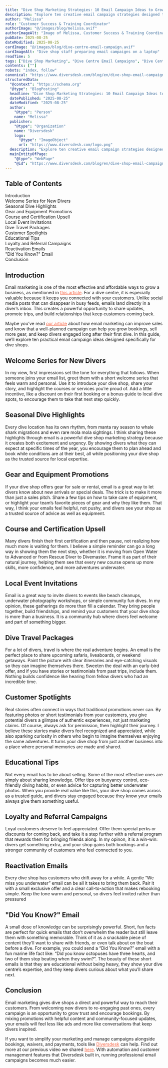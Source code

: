 ```yaml
---
title: "Dive Shop Marketing Strategies: 10 Email Campaign Ideas to Grow Your Business"
description: "Explore ten creative email campaign strategies designed to help dive shops increase bookings, sell more gear, and build stronger customer relationships."
author: "Melissa"
role: "Customer Success & Training Coordinator"
authorImage: "@/images/blog/melissa.avif"
authorImageAlt: "Image of Melissa, Customer Success & Training Coordinator"
pubDate: 2025-08-25
dateModified: 2025-08-25
cardImage: "@/images/blog/dive-centre-email-campaign.avif"
cardImageAlt: "Dive shop staff preparing email campaigns on a laptop"
readTime: 5
tags: ["Dive Shop Marketing", "Dive Centre Email Campaigns", "Dive Centre Management"]
contents: [""]
robots: "index, follow"
canonical: "https://www.diversdesk.com/blog/en/dive-shop-email-campaigns"
structuredData:
  "@context": "https://schema.org"
  "@type": "BlogPosting"
  headline: "Dive Shop Marketing Strategies: 10 Email Campaign Ideas to Grow Your Business"
  datePublished: "2025-08-25"
  dateModified: "2025-08-25"
  author:
    "@type": "Person"
    name: "Melissa"
  publisher:
    "@type": "Organization"
    name: "Diversdesk"
    logo:
      "@type": "ImageObject"
      url: "https://www.diversdesk.com/logo.png"
  description: "Explore ten creative email campaign strategies designed to help dive shops increase bookings, sell more gear, and build stronger customer relationships."
  mainEntityOfPage:
    "@type": "WebPage"
    "@id": "https://www.diversdesk.com/blog/en/dive-shop-email-campaigns"
---
```


<!-- Table of Contents -->
<nav id="toc" class="mb-8">
  <h2 class="text-xl font-bold mb-3">Table of Contents</h2>
  <ul class="space-y-2 text-neutral-600 dark:text-neutral-400">
    <li><a href="#introduction" class="hover:text-neutral-800 dark:hover:text-neutral-200">Introduction</a></li>
    <li><a href="#welcome-series-for-new-divers" class="hover:text-neutral-800 dark:hover:text-neutral-200">Welcome Series for New Divers</a></li>
    <li><a href="#seasonal-dive-highlights" class="hover:text-neutral-800 dark:hover:text-neutral-200">Seasonal Dive Highlights</a></li>
    <li><a href="#gear-and-equipment-promotions" class="hover:text-neutral-800 dark:hover:text-neutral-200">Gear and Equipment Promotions</a></li>
    <li><a href="#course-and-certification-upsell" class="hover:text-neutral-800 dark:hover:text-neutral-200">Course and Certification Upsell</a></li>
    <li><a href="#local-event-invitations" class="hover:text-neutral-800 dark:hover:text-neutral-200">Local Event Invitations</a></li>
    <li><a href="#dive-travel-packages" class="hover:text-neutral-800 dark:hover:text-neutral-200">Dive Travel Packages</a></li>
    <li><a href="#customer-spotlights" class="hover:text-neutral-800 dark:hover:text-neutral-200">Customer Spotlights</a></li>
    <li><a href="#educational-tips" class="hover:text-neutral-800 dark:hover:text-neutral-200">Educational Tips</a></li>
    <li><a href="#loyalty-and-referral-campaigns" class="hover:text-neutral-800 dark:hover:text-neutral-200">Loyalty and Referral Campaigns</a></li>
    <li><a href="#reactivation-emails" class="hover:text-neutral-800 dark:hover:text-neutral-200">Reactivation Emails</a></li>
    <li><a href="#did-you-know-email" class="hover:text-neutral-800 dark:hover:text-neutral-200">"Did You Know?" Email</a></li>
    <li><a href="#conclusion" class="hover:text-neutral-800 dark:hover:text-neutral-200">Conclusion</a></li>
  </ul>
</nav>

<h2 id="introduction" class="section-heading">Introduction</h2>
<p>
Email marketing is one of the most effective and affordable ways to grow a business, as mentioned in <a href="https://www.forbes.com/councils/forbesagencycouncil/2024/06/21/email-marketing-still-works-and-its-more-effective-than-ever/" target="_blank" rel="noopener noreferrer" style="color:#F86545">this article</a>. For a dive centre, it is especially valuable because it keeps you connected with your customers. Unlike social media posts that can disappear in busy feeds, emails land directly in a diver’s inbox. This creates a powerful opportunity to share updates, promote trips, and build relationships that keep customers coming back.
</p>
<p>
Maybe you’ve read <a href="https://www.diversdesk.com/blog/en/email-marketing-for-dive-centers/" target="_blank" rel="noopener noreferrer" style="color:#F86545">our article</a> about how email marketing can improve sales and know that a well-planned campaign can help you grow bookings, sell more gear, and keep divers engaged long after their first dive. In this guide, we’ll explore ten practical email campaign ideas designed specifically for dive shops.
</p>

<h2 id="welcome-series-for-new-divers" class="section-heading">Welcome Series for New Divers</h2>
<p>
In my view, first impressions set the tone for everything that follows. When someone joins your email list, greet them with a short welcome series that feels warm and personal. Use it to introduce your dive shop, share your story, and highlight the courses or services you’re proud of. Add a little incentive, like a discount on their first booking or a bonus guide to local dive spots, to encourage them to take that next step quickly.
</p>

<h2 id="seasonal-dive-highlights" class="section-heading">Seasonal Dive Highlights</h2>
<p>
Every dive location has its own rhythm, from manta ray season to whale shark migrations and even rare mola mola sightings. I think sharing these highlights through email is a powerful dive shop marketing strategy because it creates both excitement and urgency. By showing divers what they can expect at specific times of the year, you encourage them to plan ahead and book while conditions are at their best, all while positioning your dive shop as the trusted source for local expertise.
</p>

<h2 id="gear-and-equipment-promotions" class="section-heading">Gear and Equipment Promotions</h2>
<p>
If your dive shop offers gear for sale or rental, email is a great way to let divers know about new arrivals or special deals. The trick is to make it more than just a sales pitch. Share a few tips on how to take care of equipment, or highlight your team’s favorite pieces of gear and why they like them. That way, I think your emails feel helpful, not pushy, and divers see your shop as a trusted source of advice as well as equipment.
</p>

<h2 id="course-and-certification-upsell" class="section-heading">Course and Certification Upsell</h2>
<p>
Many divers finish their first certification and then pause, not realizing how much more is waiting for them. I believe a simple reminder can go a long way in showing them the next step, whether it is moving from Open Water to Advanced or from Rescue Diver to Divemaster. Frame it as part of their natural journey, helping them see that every new course opens up more skills, more confidence, and more adventures underwater.
</p>

<h2 id="local-event-invitations" class="section-heading">Local Event Invitations</h2>
<p>
Email is a great way to invite divers to events like beach cleanups, underwater photography workshops, or simple community fun dives. In my opinion, these gatherings do more than fill a calendar. They bring people together, build friendships, and remind your customers that your dive shop is more than a business. It is a community hub where divers feel welcome and part of something bigger.
</p>

<h2 id="dive-travel-packages" class="section-heading">Dive Travel Packages</h2>
<p>
For a lot of divers, travel is where the real adventure begins. An email is the perfect place to share upcoming safaris, liveaboards, or weekend getaways. Paint the picture with clear itineraries and eye-catching visuals so they can imagine themselves there. Sweeten the deal with an early-bird offer, and if you have stories or testimonials from past trips, include them. Nothing builds confidence like hearing from fellow divers who had an incredible time.
</p>

<h2 id="customer-spotlights" class="section-heading">Customer Spotlights</h2>
<p>
Real stories often connect in ways that traditional promotions never can. By featuring photos or short testimonials from your customers, you give potential divers a glimpse of authentic experiences, not just marketing claims. Of course, always ask for permission, then highlight their journey. I believe these stories make divers feel recognized and appreciated, while also sparking curiosity in others who begin to imagine themselves enjoying the same adventures. It turns your dive shop from just another business into a place where personal memories are made and shared.
</p>

<h2 id="educational-tips" class="section-heading">Educational Tips</h2>
<p>
Not every email has to be about selling. Some of the most effective ones are simply about sharing knowledge. Offer tips on buoyancy control, eco-friendly diving habits, or even advice for capturing better underwater photos. When you provide real value like this, your dive shop comes across as a trusted guide, and divers stay engaged because they know your emails always give them something useful.
</p>

<h2 id="loyalty-and-referral-campaigns" class="section-heading">Loyalty and Referral Campaigns</h2>
<p>
Loyal customers deserve to feel appreciated. Offer them special perks or discounts for coming back, and take it a step further with a referral program that rewards them for bringing friends along. In my opinon, it is a win-win: divers get something extra, and your shop gains both bookings and a stronger community of customers who feel connected to you.
</p>

<h2 id="reactivation-emails" class="section-heading">Reactivation Emails</h2>
<p>
Every dive shop has customers who drift away for a while. A gentle “We miss you underwater” email can be all it takes to bring them back. Pair it with a small exclusive offer and a clear call-to-action that makes rebooking simple. Keep the tone warm and personal, so divers feel invited rather than pressured
</p>

<h2 id="did-you-know-email" class="section-heading">"Did You Know?" Email</h2>
<p>
A small dose of knowledge can be surprisingly powerful. Short, fun facts are perfect for quick emails that don’t overwhelm the reader but still leave them with something memorable. Think of it as a snackable piece of content they’ll want to share with friends, or even talk about on the boat before a dive. For example, you could send a “Did You Know?” email with a fun marine life fact like: “Did you know octopuses have three hearts, and two of them stop beating when they swim?”. The beauty of these short emails is that they are educational without being heavy, they show your dive centre’s expertise, and they keep divers curious about what you’ll share next.
</p>

<h2 id="conclusion" class="section-heading">Conclusion</h2>
<p>
Email marketing gives dive shops a direct and powerful way to reach their customers. From welcoming new divers to re-engaging past ones, every campaign is an opportunity to grow trust and encourage bookings. By mixing promotions with helpful content and community-focused updates, your emails will feel less like ads and more like conversations that keep divers inspired.
</p>
<p>
If you want to simplify your marketing and manage campaigns alongside bookings, waivers, and payments, tools like <a href="https://www.diversdesk.com/" target="_blank" rel="noopener noreferrer" style="color:#F86545">Diversdesk</a> can help. Find out more at our previous video we shared <a href="https://www.loom.com/share/4f0b259066df46ffb28f6528c184c89c?sid=f945e1c3-3be6-4377-983f-db587481de3d" target="_blank" rel="noopener noreferrer" style="color:#F86545">here</a>. With automation and customer management features that Diversdesk built in, running professional email campaigns becomes much easier.
</p>

